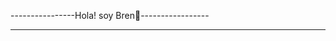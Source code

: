 

----------------Hola! soy Bren🎉-----------------

 
 --------------------------------------------------
 
 
 
